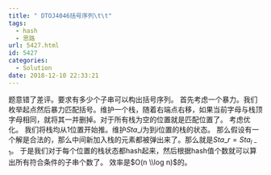 ```yaml
---
title: " DTOJ4046括号序列\t\t"
tags:
  - hash
  - 思路
url: 5427.html
id: 5427
categories:
  - Solution
date: 2018-12-10 22:33:21
---
```


题意错了差评。要求有多少个子串可以构出括号序列。 首先考虑一个暴力。我们枚举起点然后暴力匹配括号。维护一个栈，随着右端点右移，如果当前字母与栈顶字母相同，就将其一并删掉。对于所有栈为空的位置就是匹配位置了。 考虑优化。 我们将栈均从$1$位置开始推。维护$Sta\_i$为到$i$位置的栈的状态。 那么假设有一个解是合法的，那么中间新加入栈的元素都被弹出来了。那么就是$Sta\_r=Sta_{l-1}$。 于是我们对于每个位置的栈状态都hash起来，然后根据hash值个数就可以算出所有符合条件的子串个数了。 效率是$O(n \\log n)$的。